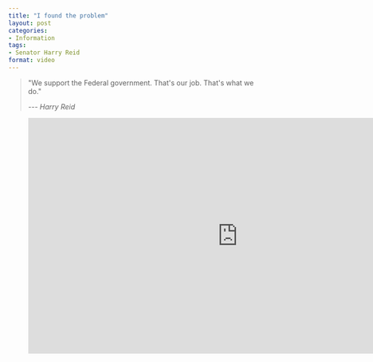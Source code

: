 ```yaml
---
title: "I found the problem"
layout: post
categories:
- Information
tags:
- Senator Harry Reid
format: video
---
```


> "We support the Federal government. That's our job. That's what we do."
> 
> <cite>--- Harry Reid</cite>

<figure class="wp-block-embed-youtube wp-block-embed is-type-video is-provider-youtube wp-embed-aspect-16-9 wp-has-aspect-ratio"><div class="wp-block-embed__wrapper"><iframe allowfullscreen="" frameborder="0" height="473" loading="lazy" src="https://www.youtube.com/embed/Okt_Y6c3Qvg?feature=oembed" width="840"></iframe></div></figure>